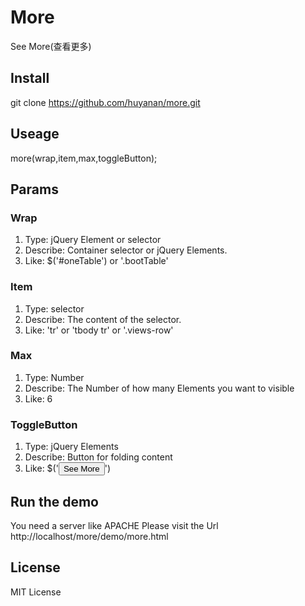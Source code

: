 More
====

See More(查看更多)

## Install

git clone https://github.com/huyanan/more.git

## Useage

more(wrap,item,max,toggleButton);

## Params

### Wrap
1. Type: jQuery Element or selector
2. Describe: Container selector or jQuery Elements.
3. Like: $('#oneTable') or '.bootTable'

### Item
1. Type: selector
2. Describe: The content of the selector.
3. Like: 'tr' or 'tbody tr' or '.views-row'

### Max
1. Type: Number
2. Describe: The Number of how many Elements you want to visible
3. Like: 6

### ToggleButton
1. Type: jQuery Elements
2. Describe: Button for folding content
3. Like: $('<button class="myclass">See More</button>')

## Run the demo

You need a server like APACHE
Please visit the Url
http://localhost/more/demo/more.html

## License

MIT License
